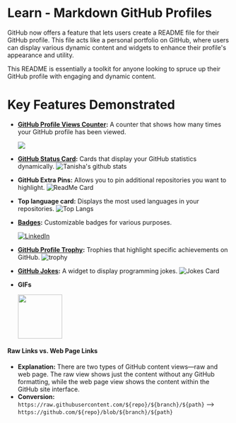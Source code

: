 # Learn - Markdown GitHub Profiles
GitHub now offers a feature that lets users create a README file for their GitHub profile. This file acts like a personal portfolio on GitHub, where users can display various dynamic content and widgets to enhance their profile's appearance and utility.

This README is essentially a toolkit for anyone looking to spruce up their GitHub profile with engaging and dynamic content.

# Key Features Demonstrated

- **[GitHub Profile Views Counter](https://github.com/antonkomarev/github-profile-views-counter):** A counter that shows how many times your GitHub profile has been viewed.

  ![](https://komarev.com/ghpvc/?username=tanishabisht&style=flat&color=42b883&label=WELCOME+visitor+number:)


- **[GitHub Status Card](https://github.com/anuraghazra/github-readme-stats#github-stats-card):** Cards that display your GitHub statistics dynamically.
  ![Tanisha's github stats](https://github-readme-stats.vercel.app/api?username=tanishabisht&show_icons=true&theme=vue)

- **GitHub Extra Pins:** Allows you to pin additional repositories you want to highlight.
  ![ReadMe Card](https://github-readme-stats.vercel.app/api/pin?username=tanishabisht&repo=demo1&theme=vue)

- **Top language card:** Displays the most used languages in your repositories.
  ![Top Langs](https://github-readme-stats.vercel.app/api/top-langs/?username=tanishabisht&layout=compact&theme=vue)

- **[Badges](https://shields.io/):** Customizable badges for various purposes.

  [![LinkedIn](https://img.shields.io/badge/Connect_On_LinkedIn-Tanisha_Bisht-blue.svg?style=flat)](https://www.linkedin.com/in/tanisha-bisht-17542a192/)

- **[GitHub Profile Trophy](https://github.com/ryo-ma/github-profile-trophy):** Trophies that highlight specific achievements on GitHub.
  ![trophy](https://github-profile-trophy.vercel.app/?username=tanishabisht&theme=vue&row=2&column=3&margin-w=15&margin-h=15)

- **[GitHub Jokes](https://github.com/ABSphreak/readme-jokes):** A widget to display programming jokes.
  ![Jokes Card](https://readme-jokes.vercel.app/api)

- **GIFs**

  <img src='https://user-images.githubusercontent.com/5713670/87202985-820dcb80-c2b6-11ea-9f56-7ec461c497c3.gif' width='100"'>


#### Raw Links vs. Web Page Links
- **Explanation:** There are two types of GitHub content views—raw and web page. The raw view shows just the content without any GitHub formatting, while the web page view shows the content within the GitHub site interface.
- **Conversion:** `https://raw.githubusercontent.com/${repo}/${branch}/${path}` --> `https://github.com/${repo}/blob/${branch}/${path}`